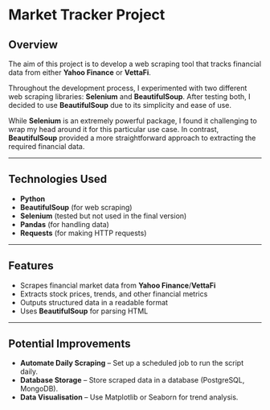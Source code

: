 # Market Tracker Project

## Overview

The aim of this project is to develop a web scraping tool that tracks financial data from either **Yahoo Finance** or **VettaFi**.

Throughout the development process, I experimented with two different web scraping libraries: **Selenium** and **BeautifulSoup**. After testing both, I decided to use **BeautifulSoup** due to its simplicity and ease of use.  

While **Selenium** is an extremely powerful package, I found it challenging to wrap my head around it for this particular use case. In contrast, **BeautifulSoup** provided a more straightforward approach to extracting the required financial data.  

---

## Technologies Used

- **Python**  
- **BeautifulSoup** (for web scraping)  
- **Selenium** (tested but not used in the final version)  
- **Pandas** (for handling data)  
- **Requests** (for making HTTP requests)  

---

## Features

- Scrapes financial market data from **Yahoo Finance**/**VettaFi**  
- Extracts stock prices, trends, and other financial metrics  
- Outputs structured data in a readable format  
- Uses **BeautifulSoup** for parsing HTML  

---

## Potential Improvements

- **Automate Daily Scraping** – Set up a scheduled job to run the script daily.  
- **Database Storage** – Store scraped data in a database (PostgreSQL, MongoDB).  
- **Data Visualisation** – Use Matplotlib or Seaborn for trend analysis.  
